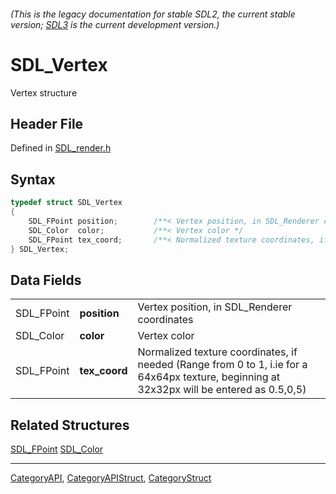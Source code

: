 ###### (This is the legacy documentation for stable SDL2, the current stable version; [SDL3](https://wiki.libsdl.org/SDL3/) is the current development version.)
# SDL_Vertex

Vertex structure

## Header File

Defined in [SDL_render.h](https://github.com/libsdl-org/SDL/blob/SDL2/include/SDL_render.h)

## Syntax

```c
typedef struct SDL_Vertex
{
    SDL_FPoint position;        /**< Vertex position, in SDL_Renderer coordinates  */
    SDL_Color  color;           /**< Vertex color */
    SDL_FPoint tex_coord;       /**< Normalized texture coordinates, if needed */
} SDL_Vertex;
```

## Data Fields

|            |               |                                                                                                                                            |
| ---------- | ------------- | ------------------------------------------------------------------------------------------------------------------------------------------ |
| SDL_FPoint | **position**  | Vertex position, in SDL_Renderer coordinates                                                                                               |
| SDL_Color  | **color**     | Vertex color                                                                                                                               |
| SDL_FPoint | **tex_coord** | Normalized texture coordinates, if needed (Range from 0 to 1, i.ie for a 64x64px texture, beginning at 32x32px will be entered as 0.5,0,5) |

## Related Structures

[SDL_FPoint](SDL_FPoint)
[SDL_Color](SDL_Color)

----
[CategoryAPI](CategoryAPI), [CategoryAPIStruct](CategoryAPIStruct), [CategoryStruct](CategoryStruct)


